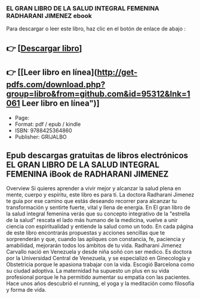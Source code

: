 ### EL GRAN LIBRO DE LA SALUD INTEGRAL FEMENINA RADHARANI JIMENEZ ebook

Para descargar o leer este libro, haz clic en el botón de enlace de abajo :

## 👉  [**[Descargar libro](http://get-pdfs.com/download.php?group=libro&from=github.com&id=95312&lnk=1061 "Descargar libro")**]

## 👉  [**[Leer libro en línea](http://get-pdfs.com/download.php?group=libro&from=github.com&id=95312&lnk=1061 Leer libro en línea")**]




* Page: 
* Format: pdf / epub / kindle
* ISBN: 9788425364860
* Publisher: GRIJALBO

## Epub descargas gratuitas de libros electrónicos EL GRAN LIBRO DE LA SALUD INTEGRAL FEMENINA iBook de RADHARANI JIMENEZ

Overview
Si quieres aprender a vivir mejor y alcanzar la salud plena en mente, cuerpo y espíritu, este libro es para ti. La doctora Radharani Jimenez te guía por ese camino que estás deseando recorrer para alcanzar tu transformación y sentirte fuerte, vital y llena de energía.  En El gran libro de la salud integral femenina verás que su concepto integrativo de la &quot;estrella de la salud&quot; rescata el lado más humano de la medicina, vuelve a unir ciencia con espiritualidad y entiende la salud como un todo.  En cada página de este libro encontrarás propuestas y acciones sencillas que te sorprenderán y que, cuando las apliques con constancia, fe, paciencia y amabilidad, mejorarán todos los ámbitos de tu vida. Radharani Jimenez Carvallo nació en Venezuela y desde niña soñó con ser medico. Es doctora por la Universidad Central de Venezuela, y se especializó en Ginecología y Obstetricia porque le apasiona trabajar con la vida. Escogió Barcelona como su ciudad adoptiva. La maternidad ha supuesto un plus en su vida profesional porque le ha permitido aumentar su empatía con las pacientes. Hace unos años descubrió el running, el yoga y la meditación como filosofía y forma de vida.



